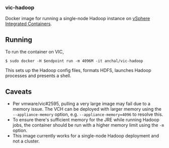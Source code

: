 ### vic-hadoop

Docker image for running a single-node Hadoop instance on [vSphere Integrated Containers](https://github.com/vmware/vic).

## Running

To run the container on VIC,
```
$ sudo docker -H $endpoint run -m 4096M -it anchal/vic-hadoop
```

This sets up the Hadoop config files, formats HDFS, launches Hadoop processes and presents a shell.

## Caveats
* Per vmware/vic#2595, pulling a very large image may fail due to a memory issue. The VCH can be deployed with larger memory using the `--appliance-memory` option, e.g. `--appliance-memory=4096` to resolve this.
* To ensure there's sufficient memory for the JRE while running Hadoop jobs, the container should be run with a higher memory limit using the `-m` option.
* This image currently works for a single-node Hadoop deployment and not a cluster.